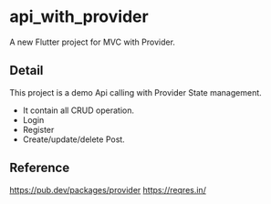 # api_with_provider

A new Flutter project for MVC with Provider.

## Detail

This project is a demo Api calling with Provider State management.
 - It contain all CRUD operation.
 - Login
 - Register
 - Create/update/delete Post.

## Reference
https://pub.dev/packages/provider
https://reqres.in/
